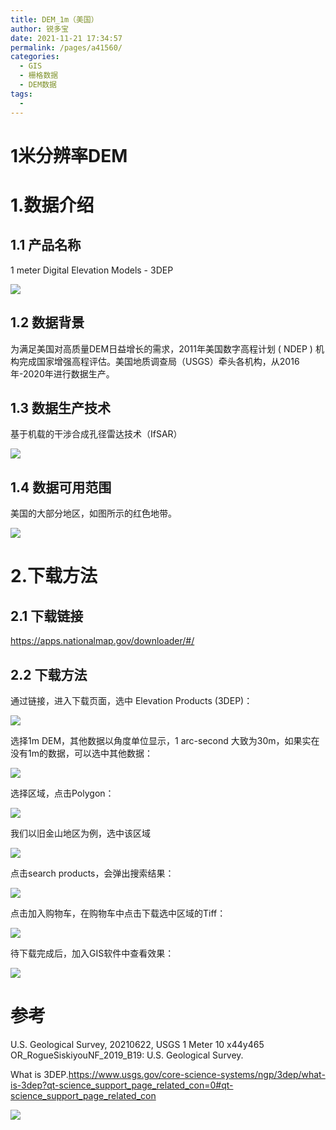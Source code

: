 ```yaml
---
title: DEM_1m（美国）
author: 锐多宝
date: 2021-11-21 17:34:57
permalink: /pages/a41560/
categories:
  - GIS
  - 栅格数据
  - DEM数据
tags:
  - 
---
```

# 1米分辨率DEM

# 1.数据介绍

## 1.1 产品名称

1 meter Digital Elevation Models  - 3DEP

![](http://pics.landcover100.com/pics//image/20211120192022.png)

## 1.2 数据背景

为满足美国对高质量DEM日益增长的需求，2011年美国数字高程计划 ( NDEP ) 机构完成国家增强高程评估。美国地质调查局（USGS）牵头各机构，从2016年-2020年进行数据生产。

## 1.3 数据生产技术

基于机载的干涉合成孔径雷达技术（IfSAR）

![](http://pics.landcover100.com/pics//image/20211120203433.png)

## 1.4 数据可用范围

美国的大部分地区，如图所示的红色地带。

![](http://pics.landcover100.com/pics//image/20211120185340.png)

# 2.下载方法

## 2.1 下载链接

https://apps.nationalmap.gov/downloader/#/

## 2.2 下载方法

通过链接，进入下载页面，选中 Elevation Products (3DEP)：

![](http://pics.landcover100.com/pics//image/20211120200200.png)

选择1m DEM，其他数据以角度单位显示，1 arc-second 大致为30m，如果实在没有1m的数据，可以选中其他数据：

![](http://pics.landcover100.com/pics//image/20211120200304.png)

选择区域，点击Polygon：

![](http://pics.landcover100.com/pics//image/20211120200539.png)

我们以旧金山地区为例，选中该区域

![](http://pics.landcover100.com/pics//image/20211120200640.png)

点击search products，会弹出搜索结果：

![](http://pics.landcover100.com/pics//image/20211120200914.png)

点击加入购物车，在购物车中点击下载选中区域的Tiff：

![](http://pics.landcover100.com/pics//image/20211120201012.png)

待下载完成后，加入GIS软件中查看效果：

![](http://pics.landcover100.com/pics//image/20211120201648.png)



# 参考

U.S. Geological Survey, 20210622, USGS 1 Meter 10 x44y465 OR_RogueSiskiyouNF_2019_B19: U.S. Geological Survey.

What is 3DEP.https://www.usgs.gov/core-science-systems/ngp/3dep/what-is-3dep?qt-science_support_page_related_con=0#qt-science_support_page_related_con

![](http://pics.landcover100.com/pics//image/20211117231958.png)

